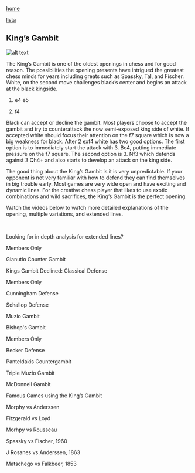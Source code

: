 [home](/zaliczeniowe1awww/)

[lista](/zaliczeniowe1awww/lista/)

## King’s Gambit

![alt text](https://www.thechesswebsite.com/wp-content/uploads/2012/07/KingsGambit.jpg "King’s Gambit")


The King’s Gambit is one of the oldest openings in chess and for good reason. The possibilities the opening presents have intrigued the greatest chess minds for years including greats such as Spassky, Tal, and Fischer. White, on the second move challenges black’s center and begins an attack at the black kingside.

1. e4 e5

2. f4

Black can accept or decline the gambit. Most players choose to accept the gambit and try to counterattack the now semi-exposed king side of white. If accepted white should focus their attention on the f7 square which is now a big weakness for black. After 2 exf4 white has two good options. The first option is to immediately start the attack with 3. Bc4, putting immediate pressure on the f7 square. The second option is 3. Nf3 which defends against 3 Qh4+ and also starts to develop an attack on the king side.

The good thing about the King’s Gambit is it is very unpredictable. If your opponent is not very familiar with how to defend they can find themselves in big trouble early. Most games are very wide open and have exciting and dynamic lines. For the creative chess player that likes to use exotic combinations and wild sacrifices, the King’s Gambit is the perfect opening.

Watch the videos below to watch more detailed explanations of the opening, multiple variations, and extended lines.

  

Looking for in depth analysis for extended lines?



Members Only













Gianutio Counter Gambit























Kings Gambit Declined: Classical Defense









Members Only













Cunningham Defense























Schallop Defense























Muzio Gambit























Bishop's Gambit









Members Only













Becker Defense























Panteldakis Countergambit























Triple Muzio Gambit























McDonnell Gambit









Famous Games using the King’s Gambit

Morphy vs Anderssen

Fitzgerald vs Loyd

Morhpy vs Rousseau

Spassky vs Fischer, 1960

J Rosanes vs Anderssen, 1863

Matschego vs Falkbeer, 1853

